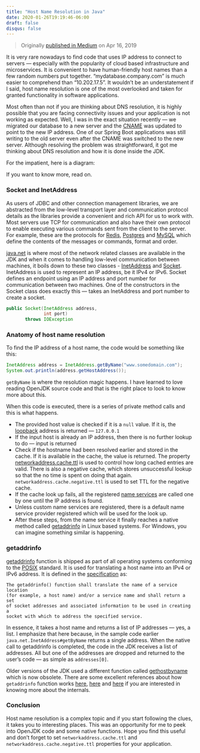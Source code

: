 ```yaml
---
title: "Host Name Resolution in Java"
date: 2020-01-26T19:19:46-06:00
draft: false
disqus: false
---
```


> Originally [published in Medium](https://medium.com/@maheshsenni/host-name-resolution-in-java-80301fea465a) on Apr 16, 2019


It is very rare nowadays to find code that uses IP address to connect to servers — especially with the popularity of cloud based infrastructure and microservices. It is convenient to have human-friendly host names than a few random numbers put together. “mydatabase.company.com” is much easier to comprehend than “10.202.17.5”. It wouldn’t be an understatement if I said, host name resolution is one of the most overlooked and taken for granted functionality in software applications.

Most often than not if you are thinking about DNS resolution, it is highly possible that you are facing connectivity issues and your application is not working as expected. Well, I was in the exact situation recently — we migrated our database to a new server and the [CNAME](https://en.wikipedia.org/wiki/CNAME_record) was updated to point to the new IP address. One of our Spring Boot applications was still writing to the old server even after the CNAME was switched to the new server. Although resolving the problem was straightforward, it got me thinking about DNS resolution and how it is done inside the JDK.

For the impatient, here is a diagram:

If you want to know more, read on.

### Socket and InetAddress

As users of JDBC and other connection management libraries, we are abstracted from the low-level transport layer and communication protocol details as the libraries provide a convenient and rich API for us to work with. Most servers use TCP for communication and also have their own protocol to enable executing various commands sent from the client to the server. For example, these are the protocols for [Redis](https://redis.io/topics/protocol), [Postgres](https://www.postgresql.org/docs/9.3/protocol.html) and [MySQL](https://dev.mysql.com/doc/internals/en/client-server-protocol.html) which define the contents of the messages or commands, format and order.

[java.net](https://docs.oracle.com/javase/8/docs/api/java/net/package-frame.html) is where most of the network related classes are available in the JDK and when it comes to handling low-level communication between machines, it boils down to these two classes - [InetAddress](https://docs.oracle.com/javase/8/docs/api/java/net/InetAddress.html) and [Socket](https://docs.oracle.com/javase/8/docs/api/java/net/InetAddress.html). InetAddress is used to represent an IP address, be it IPv4 or IPv6. Socket defines an endpoint using an IP address and port number for communication between two machines. One of the constructors in the Socket class does exactly this — takes an InetAddress and port number to create a socket.

```java
public Socket(InetAddress address,
              int port)
       throws IOException
```

### Anatomy of host name resolution

To find the IP address of a host name, the code would be something like this:

```java
InetAddress address = InetAddress.getByName("www.somedomain.com"); 
System.out.println(address.getHostAddress());
```

`getByName` is where the resolution magic happens. I have learned to love reading OpenJDK source code and that is the right place to look to know more about this.

When this code is executed, there is a series of private method calls and this is what happens.

- The provided host value is checked if it is a `null` value. If it is, the [loopback](https://en.wikipedia.org/wiki/Loopback) address is returned — `127.0.0.1`
- If the input host is already an IP address, then there is no further lookup to do — input is returned
- Check if the hostname had been resolved earlier and stored in the cache. If it is available in the cache, the value is returned. The property [networkaddress.cache.ttl](https://docs.oracle.com/javase/7/docs/technotes/guides/net/properties.html) is used to control how long cached entries are valid. There is also a negative cache, which stores unsuccessful lookup so that the no time is spent on doing that again. `networkaddress.cache.negative.ttl` is used to set TTL for the negative cache.
- If the cache look up fails, all the registered [name services](https://docs.oracle.com/cd/E19455-01/806-1387/6jam6926f/index.html) are called one by one until the IP address is found.
- Unless custom name services are registered, there is a default name service provider registered which will be used for the look up.
- After these steps, from the name service it finally reaches a native method called [getaddrinfo](http://man7.org/linux/man-pages/man3/getaddrinfo.3.html) in Linux based systems. For Windows, you can imagine something similar is happening.

### getaddrinfo

[getaddrinfo](http://man7.org/linux/man-pages/man3/getaddrinfo.3.html) function is shipped as part of all operating systems conforming to the [POSIX](https://en.wikipedia.org/wiki/POSIX) standard. It is used for translating a host name into an IPv4 or IPv6 address. It is defined in the [specification](http://pubs.opengroup.org/onlinepubs/9699919799.2018edition/) as:

```
The getaddrinfo() function shall translate the name of a service location 
(for example, a host name) and/or a service name and shall return a set 
of socket addresses and associated information to be used in creating a 
socket with which to address the specified service.
```

In essence, it takes a host name and returns a list of IP addresses — yes, a list. I emphasize that here because, in the sample code earlier `java.net.InetAddress#getByName` returns a single address. When the native call to getaddrinfo is completed, the code in the JDK receives a list of addresses. All but one of the addresses are dropped and returned to the user’s code — as simple as `addresses[0]`.

Older versions of the JDK used a different function called [gethostbyname](http://man7.org/linux/man-pages/man3/gethostbyname.3.html) which is now obsolete. There are some excellent references about how `getaddrinfo` function works [here](https://jameshfisher.com/2018/02/03/what-does-getaddrinfo-do/), [here](https://github.com/angrave/SystemProgramming/wiki/Networking,-Part-2:-Using-getaddrinfo) and [here](https://beej.us/guide/bgnet/html/multi/syscalls.html#getaddrinfo) if you are interested in knowing more about the internals.

### Conclusion

Host name resolution is a complex topic and if you start following the clues, it takes you to interesting places. This was an opportunity for me to peek into OpenJDK code and some native functions. Hope you find this useful and don’t forget to set `networkaddress.cache.ttl` and `networkaddress.cache.negative.ttl` properties for your application.


